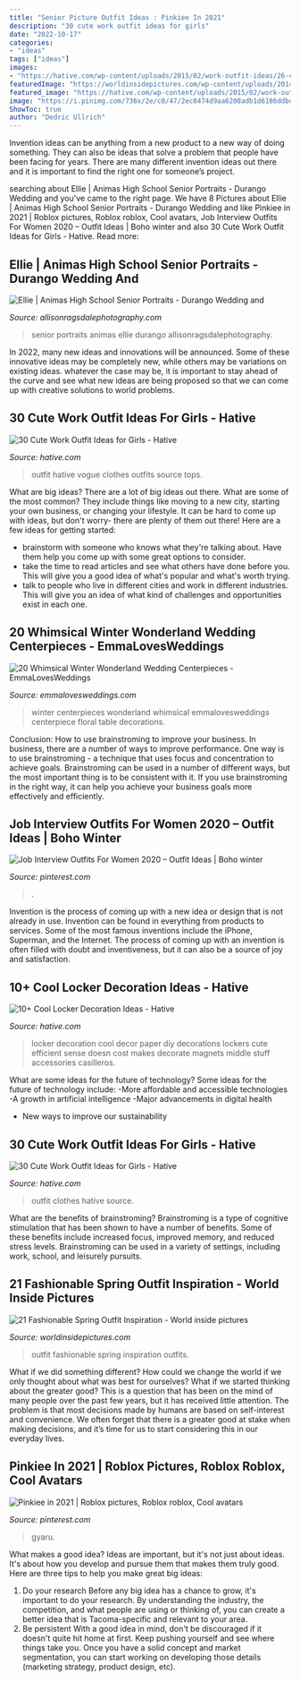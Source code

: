 ```yaml
---
title: "Senior Picture Outfit Ideas : Pinkiee In 2021"
description: "30 cute work outfit ideas for girls"
date: "2022-10-17"
categories:
- "ideas"
tags: ["ideas"]
images:
- "https://hative.com/wp-content/uploads/2015/02/work-outfit-ideas/26-cute-work-outfit-ideas-for-girls.jpg"
featuredImage: "https://worldinsidepictures.com/wp-content/uploads/2014/02/1023.jpg"
featured_image: "https://hative.com/wp-content/uploads/2015/02/work-outfit-ideas/30-cute-work-outfit-ideas-for-girls.jpg"
image: "https://i.pinimg.com/736x/2e/c0/47/2ec0474d9aa6208adb1d6186ddbca227.jpg"
ShowToc: true
author: "Dedric Ullrich"
---
```



Invention ideas can be anything from a new product to a new way of doing something. They can also be ideas that solve a problem that people have been facing for years. There are many different invention ideas out there and it is important to find the right one for someone’s project.

	

		
searching about Ellie | Animas High School Senior Portraits - Durango Wedding and you've came to the right page. We have 8 Pictures about Ellie | Animas High School Senior Portraits - Durango Wedding and like Pinkiee in 2021 | Roblox pictures, Roblox roblox, Cool avatars, Job Interview Outfits For Women 2020 – Outfit Ideas | Boho winter and also 30 Cute Work Outfit Ideas for Girls - Hative. Read more:
		
    
## Ellie | Animas High School Senior Portraits - Durango Wedding And

<img loading=lazy src="https://allisonragsdalephotography.com/wp-content/uploads/2013/07/allisonragsdalephotography-5727.jpg" onerror="this.onerror=null;this.src='https://tse4.mm.bing.net/th?id=OIP.eR9zfPSOytNHbLM_vOiuyQHaLI&amp;pid=15.1';" alt="Ellie | Animas High School Senior Portraits - Durango Wedding and">

_Source: allisonragsdalephotography.com_

>senior portraits animas ellie durango allisonragsdalephotography. 

	

In 2022, many new ideas and innovations will be announced. Some of these innovative ideas may be completely new, while others may be variations on existing ideas. whatever the case may be, it is important to stay ahead of the curve and see what new ideas are being proposed so that we can come up with creative solutions to world problems.

    
## 30 Cute Work Outfit Ideas For Girls - Hative

<img loading=lazy src="https://hative.com/wp-content/uploads/2015/02/work-outfit-ideas/26-cute-work-outfit-ideas-for-girls.jpg" onerror="this.onerror=null;this.src='https://tse3.mm.bing.net/th?id=OIP.MdatkZ-So3EzP9xRRheOlAHaQ7&amp;pid=15.1';" alt="30 Cute Work Outfit Ideas for Girls - Hative">

_Source: hative.com_

>outfit hative vogue clothes outfits source tops. 

	

What are big ideas?
There are a lot of big ideas out there. What are some of the most common? They include things like moving to a new city, starting your own business, or changing your lifestyle. It can be hard to come up with ideas, but don't worry- there are plenty of them out there! Here are a few ideas for getting started: 
- brainstorm with someone who knows what they're talking about. Have them help you come up with some great options to consider. 
- take the time to read articles and see what others have done before you. This will give you a good idea of what's popular and what's worth trying. 
- talk to people who live in different cities and work in different industries. This will give you an idea of what kind of challenges and opportunities exist in each one.

    
## 20 Whimsical Winter Wonderland Wedding Centerpieces - EmmaLovesWeddings

<img loading=lazy src="http://emmalovesweddings.com/wp-content/uploads/2018/07/winter-white-floral-wedding-centerpiece-ideas.jpg" onerror="this.onerror=null;this.src='https://tse2.mm.bing.net/th?id=OIP.tEFZTjgLzLr9GaCGP1qASAHaLH&amp;pid=15.1';" alt="20 Whimsical Winter Wonderland Wedding Centerpieces - EmmaLovesWeddings">

_Source: emmalovesweddings.com_

>winter centerpieces wonderland whimsical emmalovesweddings centerpiece floral table decorations. 

	

Conclusion: How to use brainstroming to improve your business.
In business, there are a number of ways to improve performance. One way is to use brainstroming - a technique that uses focus and concentration to achieve goals. Brainstroming can be used in a number of different ways, but the most important thing is to be consistent with it. If you use brainstroming in the right way, it can help you achieve your business goals more effectively and efficiently.

    
## Job Interview Outfits For Women 2020 – Outfit Ideas | Boho Winter

<img loading=lazy src="https://i.pinimg.com/736x/29/1a/be/291abe689e9d0f9e79a3ae1c5462811d.jpg" onerror="this.onerror=null;this.src='https://tse3.mm.bing.net/th?id=OIP.vyrT0TnUIcjCxDbgUkNmbgHaLH&amp;pid=15.1';" alt="Job Interview Outfits For Women 2020 – Outfit Ideas | Boho winter">

_Source: pinterest.com_

>. 

	

Invention is the process of coming up with a new idea or design that is not already in use. Invention can be found in everything from products to services. Some of the most famous inventions include the iPhone, Superman, and the Internet. The process of coming up with an invention is often filled with doubt and inventiveness, but it can also be a source of joy and satisfaction.

    
## 10+ Cool Locker Decoration Ideas - Hative

<img loading=lazy src="https://hative.com/wp-content/uploads/2014/05/locker-decoration/4-contact-paper-locker-decoration.jpg" onerror="this.onerror=null;this.src='https://tse2.mm.bing.net/th?id=OIP.OKAdD3z3iR9AekLOzqiHPQHaJ6&amp;pid=15.1';" alt="10+ Cool Locker Decoration Ideas - Hative">

_Source: hative.com_

>locker decoration cool decor paper diy decorations lockers cute efficient sense doesn cost makes decorate magnets middle stuff accessories casilleros. 

	

What are some ideas for the future of technology?
Some ideas for the future of technology include: 
-More affordable and accessible technologies 
-A growth in artificial intelligence 
-Major advancements in digital health 
- New ways to improve our sustainability

    
## 30 Cute Work Outfit Ideas For Girls - Hative

<img loading=lazy src="https://hative.com/wp-content/uploads/2015/02/work-outfit-ideas/30-cute-work-outfit-ideas-for-girls.jpg" onerror="this.onerror=null;this.src='https://tse3.mm.bing.net/th?id=OIP.UUgzNylxtTNRAqcO0tR2EAHaK_&amp;pid=15.1';" alt="30 Cute Work Outfit Ideas for Girls - Hative">

_Source: hative.com_

>outfit clothes hative source. 

	

What are the benefits of brainstroming?
Brainstroming is a type of cognitive stimulation that has been shown to have a number of benefits. Some of these benefits include increased focus, improved memory, and reduced stress levels. Brainstroming can be used in a variety of settings, including work, school, and leisurely pursuits.

    
## 21 Fashionable Spring Outfit Inspiration - World Inside Pictures

<img loading=lazy src="https://worldinsidepictures.com/wp-content/uploads/2014/02/1023.jpg" onerror="this.onerror=null;this.src='https://tse2.mm.bing.net/th?id=OIP.cjdePMe6f0dPEK1C2chtcAHaK2&amp;pid=15.1';" alt="21 Fashionable Spring Outfit Inspiration - World inside pictures">

_Source: worldinsidepictures.com_

>outfit fashionable spring inspiration outfits. 

	

What if we did something different?
How could we change the world if we only thought about what was best for ourselves? What if we started thinking about the greater good? This is a question that has been on the mind of many people over the past few years, but it has received little attention. The problem is that most decisions made by humans are based on self-interest and convenience. We often forget that there is a greater good at stake when making decisions, and it’s time for us to start considering this in our everyday lives.

    
## Pinkiee In 2021 | Roblox Pictures, Roblox Roblox, Cool Avatars

<img loading=lazy src="https://i.pinimg.com/736x/2e/c0/47/2ec0474d9aa6208adb1d6186ddbca227.jpg" onerror="this.onerror=null;this.src='https://tse2.mm.bing.net/th?id=OIP.aEurISryJgBIZBmFqjs66wHaOc&amp;pid=15.1';" alt="Pinkiee in 2021 | Roblox pictures, Roblox roblox, Cool avatars">

_Source: pinterest.com_

>gyaru. 

	

What makes a good idea?
Ideas are important, but it's not just about ideas. It's about how you develop and pursue them that makes them truly good. Here are three tips to help you make great big ideas:
1. Do your research 
Before any big idea has a chance to grow, it's important to do your research. By understanding the industry, the competition, and what people are using or thinking of, you can create a better idea that is Tacoma-specific and relevant to your area. 
2. Be persistent 
With a good idea in mind, don't be discouraged if it doesn't quite hit home at first. Keep pushing yourself and see where things take you. Once you have a solid concept and market segmentation, you can start working on developing those details (marketing strategy, product design, etc). 

